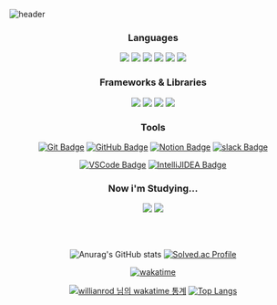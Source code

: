  ![header](https://capsule-render.vercel.app/api?type=waving&color=auto&height=300&section=header&text=unib35&fontSize=90&animation=fadeIn&fontAlignY=38&desc=이종민&descAlignY=55&descAlign=73)

<div align="center">

   




### Languages

<img src="https://img.shields.io/badge/Python-3776AB?style=flat-square&logo=Python&logoColor=white"/> 
<img src="https://img.shields.io/badge/Java-f89820?style=flat-square&logo=OpenJDK&logoColor=white"/>
<img src="https://img.shields.io/badge/Dart-0175C2?style=flat-square&logo=Dart&logoColor=white"/>

<img src="https://img.shields.io/badge/C-A8B9CC?style=flat-square&logo=C&logoColor=white"/>
<img src="https://img.shields.io/badge/C++-00599C?style=flat-square&logo=C%2B%2B&logoColor=white"/>
<img src="https://img.shields.io/badge/CSharp-239120?style=flat-square&logo=CSharp&logoColor=white"/>

<br>

### Frameworks & Libraries

<img src="https://img.shields.io/badge/Django-092E20?style=flat-square&logo=Django&logoColor=white"/>
<img src="https://img.shields.io/badge/Flutter-02569B?style=flat-square&logo=Flutter&logoColor=white"/>
<img src="https://img.shields.io/badge/OpenGL-5586A4?style=flat-square&logo=OpenGL&logoColor=white"/>
<img src="https://img.shields.io/badge/Spring-6DB33F?style=flat-square&logo=Spring&logoColor=white"/>

<br>

### Tools

[![Git Badge](https://img.shields.io/badge/-Git-F05032?style=flat-square&logo=git&logoColor=white&link=https://git-scm.com/)](https://git-scm.com/)
[![GitHub Badge](https://img.shields.io/badge/-GitHub-181717?style=flat-square&logo=github&logoColor=white&link=https://github.com/)](https://github.com/)
[![Notion Badge](https://img.shields.io/badge/-Notion-181717?style=flat-square&logo=Notion&logoColor=white&link=https://www.notion.so//)](https://www.notion.so//)
[![slack Badge](https://img.shields.io/badge/-Slack-4A154B?style=flat-square&logo=Slack&logoColor=white&link=https://slack.com//)](https://slack.com//)


[![VSCode Badge](https://img.shields.io/badge/-VSCode-007ACC?style=flat-square&logo=visualstudiocode&logoColor=white&link=https://code.visualstudio.com/)](https://code.visualstudio.com/)
[![IntelliJIDEA Badge](https://img.shields.io/badge/-IntelliJ-000000?style=flat-square&logo=IntelliJIDEA&logoColor=white&link=https://www.jetbrains.com//)](https://www.jetbrains.com//)
<br>

### Now i'm Studying...

<img src="https://img.shields.io/badge/Java-f89820?style=flat-square&logo=OpenJDK&logoColor=white"/>
<img src="https://img.shields.io/badge/Spring-6DB33F?style=flat-square&logo=Spring&logoColor=white"/>

<br><br>

 

![Anurag's GitHub stats](https://github-readme-stats.vercel.app/api?username=cmsong111&show_icons=true&count_private=true)  [![Solved.ac Profile](http://mazassumnida.wtf/api/v2/generate_badge?boj=cmsong111)](https://solved.ac/cmsong111)




[![wakatime](https://wakatime.com/badge/user/25e90388-dfc5-4ea1-927f-a7318fdc2eff.svg)](https://wakatime.com/@25e90388-dfc5-4ea1-927f-a7318fdc2eff)

[![willianrod 님의 wakatime 통계](https://github-readme-stats.vercel.app/api/wakatime?username=namju&layout=compact&count_private=true)](https://wakatime.com/@Namju) [![Top Langs](https://github-readme-stats.vercel.app/api/top-langs/?username=cmsong111&langs_count=10)](https://github.com/anuraghazra/github-readme-stats) 



</div>
